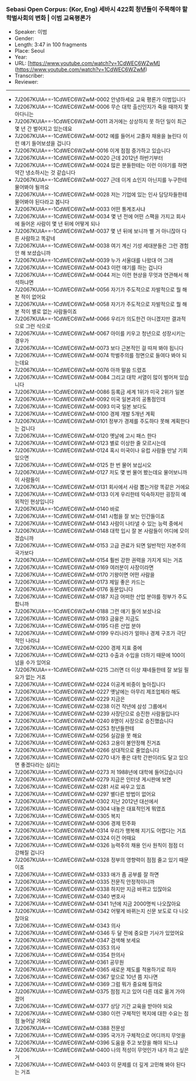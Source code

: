 ### Sebasi Open Corpus: (Kor, Eng) 세바시 422회 청년들이 주목해야 할 학벌사회의 변화 | 이범 교육평론가

- Speaker: 이범 
- Gender: 
- Length: 3:47 in 100 fragments
- Place: Seoul
- Year: 
- URL: [https://www.youtube.com/watch?v=1CdWEC6WZwM] (https://www.youtube.com/watch?v=1CdWEC6WZwM)
- Transcriber: 
- Reviewer: 

---

- 7J2067KUIA==-1CdWEC6WZwM-0002 안녕하세요 교육 평론가 이범입니다
- 7J2067KUIA==-1CdWEC6WZwM-0006 무슨 대학 출신인지가 죽을 때까지 쫓아다니는
- 7J2067KUIA==-1CdWEC6WZwM-0011 과거에는 상상하지 못 하던 일이 최근 몇 년 간 벌어지고 있는데요
- 7J2067KUIA==-1CdWEC6WZwM-0012 예를 들어서 고졸자 채용을 늘린다 이런 얘기 들어보셨을 겁니다
- 7J2067KUIA==-1CdWEC6WZwM-0016 이게 점점 증가하고 있습니다
- 7J2067KUIA==-1CdWEC6WZwM-0020 근데 2012년 하반기부터
- 7J2067KUIA==-1CdWEC6WZwM-0024 많은 분들한테는 이런 이야기를 하면 약간 냉소하시는 것 같습니다
- 7J2067KUIA==-1CdWEC6WZwM-0027 근데 이게 쇼인지 아닌지를 누구한테 물어봐야 될까요
- 7J2067KUIA==-1CdWEC6WZwM-0028 저는 기업에 있는 인사 담당자들한테 물어봐야 된다라고 봅니다
- 7J2067KUIA==-1CdWEC6WZwM-0033 어떤 통계조사냐
- 7J2067KUIA==-1CdWEC6WZwM-0034 몇 년 전에 어떤 스팩을 가지고 회사에 들어온 사람이 몇 년 뒤에 어떻게 되나
- 7J2067KUIA==-1CdWEC6WZwM-0037 몇 년 뒤에 보니까 별 거 아니잖아 다른 사람하고 똑같네
- 7J2067KUIA==-1CdWEC6WZwM-0038 여기 계신 기성 세대분들은 그런 경험 안 해 보셨습니까
- 7J2067KUIA==-1CdWEC6WZwM-0039 누가 서울대를 나왔대 어 그래
- 7J2067KUIA==-1CdWEC6WZwM-0043 이런 얘기를 하는 겁니다
- 7J2067KUIA==-1CdWEC6WZwM-0044 저는 이런 현상을 무엇과 연관해서 해석하냐면
- 7J2067KUIA==-1CdWEC6WZwM-0056 자기가 주도적으로 자발적으로 뭘 해 본 적이 없어요
- 7J2067KUIA==-1CdWEC6WZwM-0058 자기가 주도적으로 자발적으로 뭘 해 본 적이 별로 없는 사람들이죠
- 7J2067KUIA==-1CdWEC6WZwM-0066 우리가 의도한건 아니겠지만 결과적으로 그런 식으로
- 7J2067KUIA==-1CdWEC6WZwM-0067 아이를 키우고 청년으로 성장시키는 경우가
- 7J2067KUIA==-1CdWEC6WZwM-0073 보다 근본적인 걸 따져 봐야 됩니다
- 7J2067KUIA==-1CdWEC6WZwM-0074 학벌주의를 정면으로 들여다 봐야 되는데요
- 7J2067KUIA==-1CdWEC6WZwM-0076 아까 말씀 드렸죠
- 7J2067KUIA==-1CdWEC6WZwM-0084 그리고 대학 서열이 많이 벌어져 있습니다
- 7J2067KUIA==-1CdWEC6WZwM-0086 등록금 세계 1위가 미국 2위가 일본
- 7J2067KUIA==-1CdWEC6WZwM-0092 미국 일본과의 공통점인데
- 7J2067KUIA==-1CdWEC6WZwM-0093 미국 일본 보다도
- 7J2067KUIA==-1CdWEC6WZwM-0100 경제 개발 5개년 계획
- 7J2067KUIA==-1CdWEC6WZwM-0101 정부가 경제를 주도하다 못해 계획한다는 겁니다
- 7J2067KUIA==-1CdWEC6WZwM-0120 옛날에 고시 패스 한다
- 7J2067KUIA==-1CdWEC6WZwM-0123 별로 이상한 줄 모르시는데
- 7J2067KUIA==-1CdWEC6WZwM-0124 혹시 미국이나 유럽 사람들 만날 기회 있으면
- 7J2067KUIA==-1CdWEC6WZwM-0125 한 번 물어 보십시오
- 7J2067KUIA==-1CdWEC6WZwM-0127 저도 몇 번 물어 봤는데요 물어보니까 이 사람들이
- 7J2067KUIA==-1CdWEC6WZwM-0131 회사에서 사람 뽑는거랑 똑같은 거에요
- 7J2067KUIA==-1CdWEC6WZwM-0133 이게 우리한테 익숙하지만 굉장히 예외적인 현상입니다
- 7J2067KUIA==-1CdWEC6WZwM-0140 바로
- 7J2067KUIA==-1CdWEC6WZwM-0141 시험을 잘 보는 인간들이죠
- 7J2067KUIA==-1CdWEC6WZwM-0143 사람이 나타낼 수 있는 능력 중에서
- 7J2067KUIA==-1CdWEC6WZwM-0148 대학 입시 잘 본 사람들이 어디에 모이겠습니까
- 7J2067KUIA==-1CdWEC6WZwM-0153 고급 관료가 되면 일반적인 자본주의 국가보다
- 7J2067KUIA==-1CdWEC6WZwM-0154 훨씬 강한 권력을 가지게 되는 거죠
- 7J2067KUIA==-1CdWEC6WZwM-0169 여러분이 사장이라면
- 7J2067KUIA==-1CdWEC6WZwM-0170 기왕이면 어떤 사람을
- 7J2067KUIA==-1CdWEC6WZwM-0173 제일 좋은 카드는
- 7J2067KUIA==-1CdWEC6WZwM-0176 동문입니다
- 7J2067KUIA==-1CdWEC6WZwM-0187 지금 어떠한 산업 분야를 정부가 주도합니까
- 7J2067KUIA==-1CdWEC6WZwM-0188 그런 얘기 들어 보셨나요
- 7J2067KUIA==-1CdWEC6WZwM-0193 금융은 지금도
- 7J2067KUIA==-1CdWEC6WZwM-0195 다른 산업 분야
- 7J2067KUIA==-1CdWEC6WZwM-0199 우리나라가 얼마나 경제 구조가 극단적인 나라냐
- 7J2067KUIA==-1CdWEC6WZwM-0200 경제 지표 중에
- 7J2067KUIA==-1CdWEC6WZwM-0213 수출과 수입을 더하기 때문에 100이 넘을 수가 있어요
- 7J2067KUIA==-1CdWEC6WZwM-0215 그러면 더 이상 쟤네들한테 잘 보일 필요가 없는 거죠
- 7J2067KUIA==-1CdWEC6WZwM-0224 이공계 비중이 높아집니다
- 7J2067KUIA==-1CdWEC6WZwM-0227 옛날에는 아무리 제조업체라 해도
- 7J2067KUIA==-1CdWEC6WZwM-0229 지금은
- 7J2067KUIA==-1CdWEC6WZwM-0238 이건 작년에 삼성 그룹에서
- 7J2067KUIA==-1CdWEC6WZwM-0239 사장단으로 승진한 사람들입니다
- 7J2067KUIA==-1CdWEC6WZwM-0240 8명이 사장으로 승진했습니다
- 7J2067KUIA==-1CdWEC6WZwM-0253 청년들한테
- 7J2067KUIA==-1CdWEC6WZwM-0256 실감을 못 해요
- 7J2067KUIA==-1CdWEC6WZwM-0263 고용이 불안정해 진거죠
- 7J2067KUIA==-1CdWEC6WZwM-0266 상대적으로 줄었습니다
- 7J2067KUIA==-1CdWEC6WZwM-0270 내가 좋은 대학 간판이라도 달고 있으면 좋겠다라는 심리는
- 7J2067KUIA==-1CdWEC6WZwM-0273 저 1988년에 대학에 들어갔습니다
- 7J2067KUIA==-1CdWEC6WZwM-0279 지금은 인터넷 게시판에 보면
- 7J2067KUIA==-1CdWEC6WZwM-0281 서로 싸우고 있죠
- 7J2067KUIA==-1CdWEC6WZwM-0297 별다른 방법이 없어요
- 7J2067KUIA==-1CdWEC6WZwM-0302 지난 2012년 대선에서
- 7J2067KUIA==-1CdWEC6WZwM-0304 내놓은 대표적인게 뭐였죠
- 7J2067KUIA==-1CdWEC6WZwM-0305 복지
- 7J2067KUIA==-1CdWEC6WZwM-0306 경제 민주화
- 7J2067KUIA==-1CdWEC6WZwM-0314 우리가 행복해 지기도 어렵다는 거죠
- 7J2067KUIA==-1CdWEC6WZwM-0324 이건 어때요
- 7J2067KUIA==-1CdWEC6WZwM-0326 능력주의 채용 인사 원칙이 점점 더 강해질 겁니다
- 7J2067KUIA==-1CdWEC6WZwM-0328 정부의 영향력이 점점 줄고 있기 때문이죠
- 7J2067KUIA==-1CdWEC6WZwM-0333 애가 좀 공부를 잘 하면
- 7J2067KUIA==-1CdWEC6WZwM-0335 전문직 안정적이니까
- 7J2067KUIA==-1CdWEC6WZwM-0338 하지만 지금 바뀌고 있잖아요
- 7J2067KUIA==-1CdWEC6WZwM-0340 변호사
- 7J2067KUIA==-1CdWEC6WZwM-0341 1년에 지금 2000명씩 나오잖아요
- 7J2067KUIA==-1CdWEC6WZwM-0342 어떻게 바뀌는지 신문 보도로 다 나오잖아요
- 7J2067KUIA==-1CdWEC6WZwM-0343 의사
- 7J2067KUIA==-1CdWEC6WZwM-0346 두 달 전에 중요한 기사가 있었어요
- 7J2067KUIA==-1CdWEC6WZwM-0347 검색해 보세요
- 7J2067KUIA==-1CdWEC6WZwM-0353 의사
- 7J2067KUIA==-1CdWEC6WZwM-0354 한의사
- 7J2067KUIA==-1CdWEC6WZwM-0361 공무원
- 7J2067KUIA==-1CdWEC6WZwM-0365 새로운 제도를 적용하기로 하자
- 7J2067KUIA==-1CdWEC6WZwM-0367 앞으로 10년 쯤 지나면
- 7J2067KUIA==-1CdWEC6WZwM-0369 그럼 뭐가 중요해 질까요
- 7J2067KUIA==-1CdWEC6WZwM-0375 점점 지고 있어 다른 데로 옮겨 가야 겠어
- 7J2067KUIA==-1CdWEC6WZwM-0377 상당 기간 교육을 받아야 되요
- 7J2067KUIA==-1CdWEC6WZwM-0380 이런 구체적인 복지에 대한 수요는 점점 늘어날 거에요
- 7J2067KUIA==-1CdWEC6WZwM-0388 전문성
- 7J2067KUIA==-1CdWEC6WZwM-0395 국가가 구체적으로 어디까지 무엇을
- 7J2067KUIA==-1CdWEC6WZwM-0396 도움을 주고 보장을 해야 되느냐
- 7J2067KUIA==-1CdWEC6WZwM-0400 나의 적성이 무엇인가 내가 하고 싶은 거
- 7J2067KUIA==-1CdWEC6WZwM-0403 이 문제를 더 깊게 고민해 봐야 된다는 거죠

